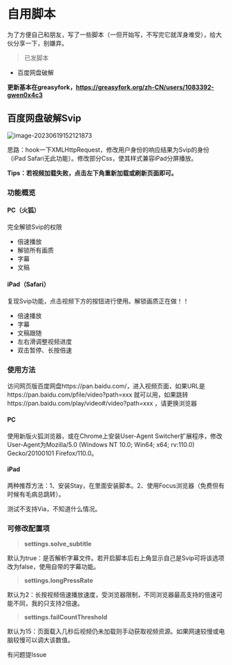 # 自用脚本

为了方便自己和朋友，写了一些脚本（一但开始写，不写完它就浑身难受），给大伙分享一下，别嫌弃。

> 已发脚本

- 百度网盘破解

**更新基本在greasyfork，https://greasyfork.org/zh-CN/users/1083392-gwen0x4c3**

## 百度网盘破解Svip

![image-20230619152121873](https://jigoku.top/d/Onedrive/script/assets/image-20230619152121873.png)

思路：hook一下XMLHttpRequest，修改用户身份的响应结果为Svip的身份（iPad Safari无此功能）。修改部分Css，使其样式兼容iPad分屏播放。

**Tips：若视频加载失败，点击左下角重新加载或刷新页面即可。**

### 功能概览

#### PC（火狐）

完全解锁Svip的权限

- 倍速播放
- 解锁所有画质
- 字幕
- 文稿

#### iPad（Safari）

复现Svip功能，点击视频下方的按钮进行使用。解锁画质正在做！！

- 倍速播放
- 字幕
- 文稿跟随
- 左右滑调整视频进度
- 双击暂停、长按倍速

### 使用方法

访问网页版百度网盘https://pan.baidu.com/，进入视频页面，如果URL是https://pan.baidu.com/pfile/video?path=xxx 就可以用，如果跳转https://pan.baidu.com/play/video#/video?path=xxx ，请更换浏览器

#### PC

使用新版火狐浏览器，或在Chrome上安装User-Agent Switcher扩展程序，修改User-Agent为Mozilla/5.0 (Windows NT 10.0; Win64; x64; rv:110.0) Gecko/20100101 Firefox/110.0。

#### iPad

两种推荐方法：1、安装Stay，在里面安装脚本。2、使用Focus浏览器（免费但有时候有毛病总跳转）。

测试不支持Via，不知道什么情况。

### 可修改配置项

> **settings.solve_subtitle**

默认为true：是否解析字幕文件。若开启脚本后右上角显示自己是Svip可将该选项改为false，使用自带的字幕功能。

> **settings.longPressRate**

默认为2：长按视频倍速播放速度，受浏览器限制，不同浏览器最高支持的倍速可能不同，我的只支持2倍速。

> **settings.failCountThreshold**

默认为15：页面载入几秒后视频仍未加载则手动获取视频资源。如果网速较慢或电脑较慢可以调大该数值。



有问题提Issue
